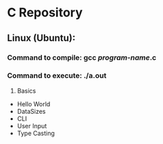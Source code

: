 # C Repository

## Linux (Ubuntu):
### Command to compile: gcc _program-name_.c
### Command to execute: ./a.out


1. Basics

- Hello World
- DataSizes
- CLI
- User Input
- Type Casting